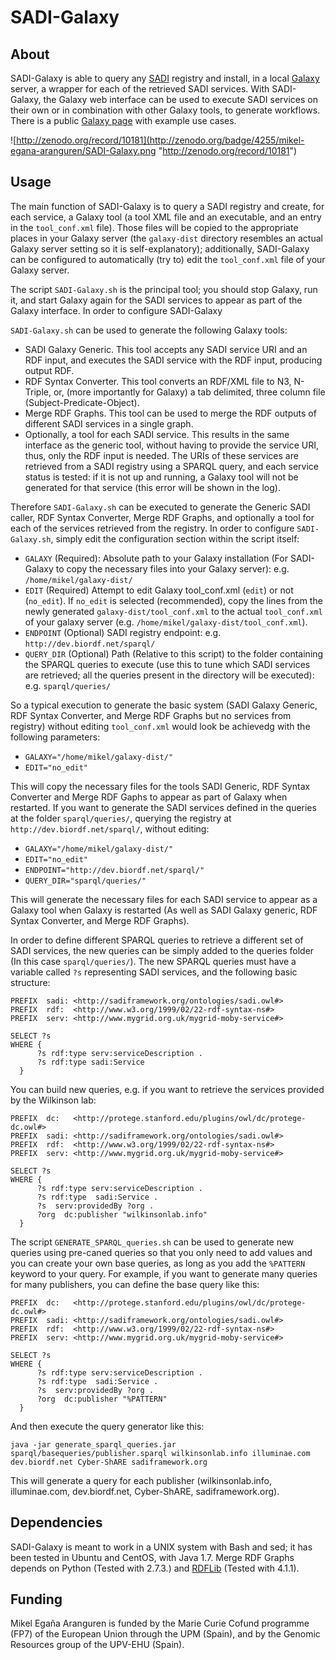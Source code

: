 SADI-Galaxy
===========

About
-----

SADI-Galaxy is able to query any [SADI](http://sadiframework.org/) registry and install, in a local [Galaxy](http://galaxyproject.org/) server, a wrapper for each of the retrieved SADI services. With SADI-Galaxy, the Galaxy web interface can be used to execute SADI services on their own or in combination with other Galaxy tools, to generate workflows. There is a public [Galaxy page](http://biordf.org:8983/u/mikel-egana-aranguren/p/sadi-galaxy-jbms-use-cases) with example use cases.

![http://zenodo.org/record/10181](http://zenodo.org/badge/4255/mikel-egana-aranguren/SADI-Galaxy.png "http://zenodo.org/record/10181")



Usage
-----

The main function of SADI-Galaxy is to query a SADI registry and create, for each service, a Galaxy tool (a tool XML file and an executable, and an entry in the `tool_conf.xml` file). Those files will be copied to the appropriate places in your Galaxy server (the `galaxy-dist` directory resembles an actual Galaxy server setting so it is self-explanatory); additionally, SADI-Galaxy can be configured to automatically (try to) edit the `tool_conf.xml` file of your Galaxy server.

The script `SADI-Galaxy.sh` is the principal tool; you should stop Galaxy, run it, and start Galaxy again for the SADI services to appear as part of the Galaxy interface. In order to configure SADI-Galaxy  


`SADI-Galaxy.sh` can be used to generate the following Galaxy tools:

* SADI Galaxy Generic. This tool accepts any SADI service URI and an RDF input, and executes the SADI service with the RDF input, producing output RDF.
* RDF Syntax Converter. This tool converts an RDF/XML file to N3, N-Triple, or, (more importantly for Galaxy) a tab delimited, three column file (Subject-Predicate-Object).
* Merge RDF Graphs. This tool can be used to merge the RDF outputs of different SADI services in a single graph.
* Optionally, a tool for each SADI service. This results in the same interface as the generic tool, without having to provide the service URI, thus, only the RDF input is needed. The URIs of these services are retrieved from a SADI registry using a SPARQL query, and each service status is tested: if it is not up and running, a Galaxy tool will not be generated for that service (this error will be shown in the log).

Therefore `SADI-Galaxy.sh` can be executed to generate the Generic SADI caller, RDF Syntax Converter, Merge RDF Graphs, and optionally a tool for each of the services retrieved from the registry. In order to configure `SADI-Galaxy.sh`, simply edit the configuration section within the script itself:

* `GALAXY` (Required): Absolute path to your Galaxy installation (For SADI-Galaxy to copy the necessary files into your Galaxy server): e.g. `/home/mikel/galaxy-dist/`
* `EDIT` (Required) Attempt to edit Galaxy tool_conf.xml (`edit`) or not (`no_edit`). If `no_edit` is selected (recommended), copy the lines from the newly generated `galaxy-dist/tool_conf.xml` to the actual `tool_conf.xml` of your galaxy server (e.g. `/home/mikel/galaxy-dist/tool_conf.xml`). 
* `ENDPOINT` (Optional) SADI registry endpoint: e.g. `http://dev.biordf.net/sparql/`
* `QUERY_DIR` (Optional) Path (Relative to this script) to the folder containing the SPARQL queries to execute (use this to tune which SADI services are retrieved; all the queries present in the directory will be executed): e.g. `sparql/queries/`
  
So a typical execution to generate the basic system (SADI Galaxy Generic, RDF Syntax Converter, and Merge RDF Graphs but no services from registry) without editing `tool_conf.xml` would look be achievedg with the following parameters:

* `GALAXY="/home/mikel/galaxy-dist/"` 
* `EDIT="no_edit"`

This will copy the necessary files for the tools SADI Generic, RDF Syntax Converter and Merge RDF Gaphs to appear as part of Galaxy when restarted. If you want to generate the SADI services defined in the queries at the folder `sparql/queries/`, querying the registry at `http://dev.biordf.net/sparql/`, without editing:

* `GALAXY="/home/mikel/galaxy-dist/"` 
* `EDIT="no_edit"`
* `ENDPOINT="http://dev.biordf.net/sparql/"`
* `QUERY_DIR="sparql/queries/"`

This will generate the necessary files for each SADI service to appear as a Galaxy tool when Galaxy is restarted (As well as SADI Galaxy generic, RDF Syntax Converter, and Merge RDF Graphs).

In order to define different SPARQL queries to retrieve a different set of SADI services, the new queries can be simply added to the queries folder (In this case `sparql/queries/`). The new SPARQL queries must have a variable called `?s` representing SADI services, and the following basic structure:

```
PREFIX  sadi: <http://sadiframework.org/ontologies/sadi.owl#>
PREFIX  rdf:  <http://www.w3.org/1999/02/22-rdf-syntax-ns#>
PREFIX  serv: <http://www.mygrid.org.uk/mygrid-moby-service#>

SELECT ?s
WHERE { 
	  ?s rdf:type serv:serviceDescription .
	  ?s rdf:type sadi:Service 
  }
```

You can build new queries, e.g. if you want to retrieve the services provided by the Wilkinson lab:

```
PREFIX  dc:   <http://protege.stanford.edu/plugins/owl/dc/protege-dc.owl#>
PREFIX  sadi: <http://sadiframework.org/ontologies/sadi.owl#>
PREFIX  rdf:  <http://www.w3.org/1999/02/22-rdf-syntax-ns#>
PREFIX  serv: <http://www.mygrid.org.uk/mygrid-moby-service#>

SELECT ?s
WHERE { 
	  ?s rdf:type serv:serviceDescription .
	  ?s rdf:type  sadi:Service .
	  ?s  serv:providedBy ?org .
	  ?org  dc:publisher "wilkinsonlab.info"
  }
```

The script `GENERATE_SPARQL_queries.sh` can be used to generate new queries using pre-caned queries so that you only need to add values and you can create your own base queries, as long as you add the `%PATTERN` keyword to your query. For example, if you want to generate many queries for many publishers, you can define the base query like this: 

```
PREFIX  dc:   <http://protege.stanford.edu/plugins/owl/dc/protege-dc.owl#>
PREFIX  sadi: <http://sadiframework.org/ontologies/sadi.owl#>
PREFIX  rdf:  <http://www.w3.org/1999/02/22-rdf-syntax-ns#>
PREFIX  serv: <http://www.mygrid.org.uk/mygrid-moby-service#>

SELECT ?s
WHERE {
      ?s rdf:type serv:serviceDescription .
      ?s rdf:type  sadi:Service .
      ?s  serv:providedBy ?org .
      ?org  dc:publisher "%PATTERN"
  }

```

And then execute the query generator like this:

`java -jar generate_sparql_queries.jar sparql/basequeries/publisher.sparql wilkinsonlab.info illuminae.com dev.biordf.net Cyber-ShARE sadiframework.org`

This will generate a query for each publisher (wilkinsonlab.info, illuminae.com, dev.biordf.net, Cyber-ShARE, sadiframework.org). 


Dependencies
------------

SADI-Galaxy is meant to work in a UNIX system with Bash and sed; it has been tested in Ubuntu and CentOS, with Java 1.7. Merge RDF Graphs depends on Python (Tested with 2.7.3.)
 and [RDFLib](https://github.com/RDFLib/rdflib) (Tested with 4.1.1).

Funding
-------

Mikel Egaña Aranguren is funded by the Marie Curie Cofund programme (FP7) of the European Union through the UPM (Spain), and by the Genomic Resources group of the UPV-EHU (Spain).
